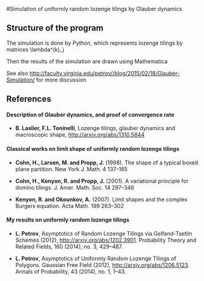 
#Simulation of uniformly random lozenge tilings by Glauber dynamics

## Structure of the program

The simulation is done by Python, which represents lozenge tilings by matrices \lambda^(k)_j

Then the results of the simulation are drawn using Mathematica

See also http://faculty.virginia.edu/petrov//blog/2015/02/18/Glauber-Simulation/ for more discussion

## References

#### Description of Glauber dynamics, and proof of convergence rate

* **B. Laslier, F.L. Toninelli**, 
Lozenge tilings, glauber dynamics and macroscopic shape, http://arxiv.org/abs/1310.5844

#### Classical works on limit shape of uniformly random lozenge tilings

* **Cohn, H., Larsen, M. and Propp, J.** (1998). The shape of a typical boxed plane partition.
New York J. Math. 4 137–165

* **Cohn, H., Kenyon, R. and Propp, J.** (2001). A variational principle for domino tilings.
J. Amer. Math. Soc. 14 297–346

* **Kenyon, R. and Okounkov, A.** (2007). Limit shapes and the complex Burgers equation.
Acta Math. 199 263–302

#### My results on uniformly random lozenge tilings

* **L. Petrov**,
Asymptotics of Random Lozenge Tilings via Gelfand-Tsetlin Schemes (2012), http://arxiv.org/abs/1202.3901. Probability Theory and Related Fields, 160 (2014), no. 3, 429–487.

* **L. Petrov**,  Asymptotics of Uniformly Random Lozenge Tilings of Polygons. Gaussian Free Field (2012), http://arxiv.org/abs/1206.5123. Annals of Probability, 43 (2014), no. 1, 1–43.

